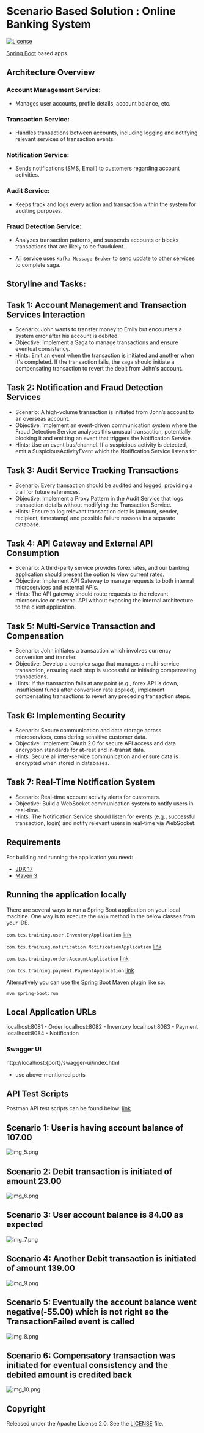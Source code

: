 # Scenario Based Solution : Online Banking System

[![License](http://img.shields.io/:license-apache-blue.svg)](http://www.apache.org/licenses/LICENSE-2.0.html)

[Spring Boot](http://projects.spring.io/spring-boot/) based apps.

## Architecture Overview
### Account Management Service: 
* Manages user accounts, profile details, account balance, etc.
### Transaction Service: 
* Handles transactions between accounts, including logging and notifying relevant services of transaction events.
### Notification Service: 
* Sends notifications (SMS, Email) to customers regarding account activities.
### Audit Service: 
* Keeps track and logs every action and transaction within the system for auditing purposes.
### Fraud Detection Service: 
* Analyzes transaction patterns, and suspends accounts or blocks transactions that are likely to be fraudulent.

* All service uses ```Kafka Message Broker``` to send update to other services to complete saga.

## Storyline and Tasks:

## Task 1: Account Management and Transaction Services Interaction
* Scenario: John wants to transfer money to Emily but encounters a system error after his account is debited.
* Objective: Implement a Saga to manage transactions and ensure eventual consistency.
* Hints: Emit an event when the transaction is initiated and another when it's completed. If the transaction fails, the saga should initiate a compensating transaction to revert the debit from John's account.
## Task 2: Notification and Fraud Detection Services
* Scenario: A high-volume transaction is initiated from John’s account to an overseas account.
* Objective: Implement an event-driven communication system where the Fraud Detection Service analyses this unusual transaction, potentially blocking it and emitting an event that triggers the Notification Service.
* Hints: Use an event bus/channel. If a suspicious activity is detected, emit a SuspiciousActivityEvent which the Notification Service listens for.
## Task 3: Audit Service Tracking Transactions
* Scenario: Every transaction should be audited and logged, providing a trail for future references.
* Objective: Implement a Proxy Pattern in the Audit Service that logs transaction details without modifying the Transaction Service.
* Hints: Ensure to log relevant transaction details (amount, sender, recipient, timestamp) and possible failure reasons in a separate database.
## Task 4: API Gateway and External API Consumption
* Scenario: A third-party service provides forex rates, and our banking application should present the option to view current rates.
* Objective: Implement API Gateway to manage requests to both internal microservices and external APIs.
* Hints: The API gateway should route requests to the relevant microservice or external API without exposing the internal architecture to the client application.
## Task 5: Multi-Service Transaction and Compensation
* Scenario: John initiates a transaction which involves currency conversion and transfer.
* Objective: Develop a complex saga that manages a multi-service transaction, ensuring each step is successful or initiating compensating transactions.
* Hints: If the transaction fails at any point (e.g., forex API is down, insufficient funds after conversion rate applied), implement compensating transactions to revert any preceding transaction steps.
## Task 6: Implementing Security
* Scenario: Secure communication and data storage across microservices, considering sensitive customer data.
* Objective: Implement OAuth 2.0 for secure API access and data encryption standards for at-rest and in-transit data.
* Hints: Secure all inter-service communication and ensure data is encrypted when stored in databases.
## Task 7: Real-Time Notification System
* Scenario: Real-time account activity alerts for customers.
* Objective: Build a WebSocket communication system to notify users in real-time.
* Hints: The Notification Service should listen for events (e.g., successful transaction, login) and notify relevant users in real-time via WebSocket.
## Requirements

For building and running the application you need:

- [JDK 17](https://www.oracle.com/java/technologies/javase/jdk17-archive-downloads.html)
- [Maven 3](https://maven.apache.org)

## Running the application locally

There are several ways to run a Spring Boot application on your local machine. One way is to execute the `main` method
in the below classes from your IDE.

`com.tcs.training.user.InventoryApplication`
[link](./inventory-service/src/main/java/com/tcs/training/inventory/InventoryApplication.java)

`com.tcs.training.notification.NotificationApplication`
[link](./notification-service/src/main/java/com/tcs/training/notification/NotificationApplication.java)

`com.tcs.training.order.AccountApplication`
[link](./order-service/src/main/java/com/tcs/training/order/OrderApplication.java)

`com.tcs.training.payment.PaymentApplication`
[link](./payment-service/src/main/java/com/tcs/training/payment/PaymentApplication.java)


Alternatively you can use
the [Spring Boot Maven plugin](https://docs.spring.io/spring-boot/docs/current/reference/html/build-tool-plugins-maven-plugin.html)
like so:

```shell
mvn spring-boot:run
```

## Local Application URLs

localhost:8081 - Order
localhost:8082 - Inventory
localhost:8083 - Payment
localhost:8084 - Notification

### Swagger UI

http://localhost:{port}/swagger-ui/index.html
* use above-mentioned ports


## API Test Scripts
Postman API test scripts can be found below.
[link](./postman-tests/Scenario%20Bases%20-%20Online%20Banking%20System.postman_collection.json)

##  Scenario 1: User is having account balance of 107.00
![img_5.png](img_5.png)

## Scenario 2: Debit transaction is initiated of amount 23.00
![img_6.png](img_6.png)

## Scenario 3: User account balance is 84.00 as expected
![img_7.png](img_7.png)

## Scenario 4: Another Debit transaction is initiated of amount 139.00
![img_9.png](img_9.png)

## Scenario 5: Eventually the account balance went negative(-55.00) which is not right so the TransactionFailed event is called
![img_8.png](img_8.png)

## Scenario 6: Compensatory transaction was initiated for eventual consistency and the debited amount is credited back
![img_10.png](img_10.png)

## Copyright

Released under the Apache License 2.0. See
the [LICENSE](https://github.com/arghyagiri/microservice-e2/blob/main/LICENSE) file.
